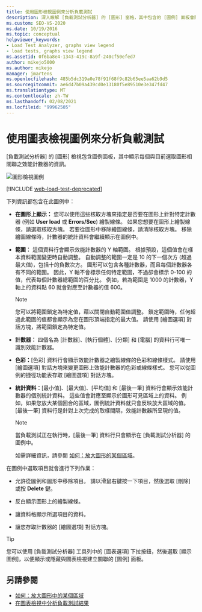 ```yaml
---
title: 使用圖形檢視圖例來分析負載測試
description: 深入瞭解 [負載測試分析器] 的 [圖形] 窗格，其中包含的 [圖例] 面板會顯示所選圖表的效能計數器資訊。
ms.custom: SEO-VS-2020
ms.date: 10/19/2016
ms.topic: conceptual
helpviewer_keywords:
- Load Test Analyzer, graphs view legend
- load tests, graphs view legend
ms.assetid: 0f6ba8e4-1343-419c-8a9f-240cf50efed7
author: mikejo5000
ms.author: mikejo
manager: jmartens
ms.openlocfilehash: 485b5dc319a0e78f91f68f9c82b65ee5aa62b9d5
ms.sourcegitcommit: ae6d47b09a439cd0e13180f5e89510e3e347fd47
ms.translationtype: MT
ms.contentlocale: zh-TW
ms.lasthandoff: 02/08/2021
ms.locfileid: "99962505"
---
```

# <a name="use-the-graphs-view-legend-to-analyze-load-tests"></a>使用圖表檢視圖例來分析負載測試

[負載測試分析器] 的 [圖形] 檢視包含圖例面板，其中顯示每個與目前選取圖形相關聯之效能計數器的資訊。

![圖形檢視圖例](../test/media/load_viewlegend.png)

[!INCLUDE [web-load-test-deprecated](includes/web-load-test-deprecated.md)]

下列資訊都包含在此圖例中：

- **在圖形上顯示：** 您可以使用這些核取方塊來指定是否要在圖形上針對特定計數器 (例如 **User load** 或 **Errors/Sec**) 繪製線條。 如果您想要在圖形上繪製線條，請選取核取方塊。 若要從圖形中移除繪圖線條，請清除核取方塊。 移除繪圖線條時，計數器的統計資料會繼續顯示在圖例中。

- **範圍：** 這個資料行會顯示效能計數器的 Y 軸範圍。 根據預設，這個值會在樣本資料範圍變更時自動調整。 自動調整的範圍一定是 10 的下一個次方 (超過最大值)，包括十的負數次方。 圖形可以包含各種計數器，而且每個計數器各有不同的範圍。 因此，Y 軸不會標示任何特定範圍，不過卻會標示 0-100 的值，代表每個計數器總範圍的百分比。 例如，若為範圍是 1000 的計數器，Y 軸上的資料點 60 就會對應至計數器的值 600。

    > [!NOTE]
    > 您可以將範圍鎖定為特定值，藉以關閉自動範圍值調整。 鎖定範圍時，任何超過此範圍的值都會顯示為您在圖形頂端指定的最大值。 請使用 [繪圖選項] 對話方塊，將範圍鎖定為特定值。

- **計數器：** 四個名為 [計數器]、[執行個體]、[分類] 和 [電腦] 的資料行可唯一識別效能計數器。

- **色彩：**[色彩] 資料行會顯示效能計數器之繪製線條的色彩和線條樣式。 請使用 [繪圖選項] 對話方塊來變更圖形上效能計數器的色彩或線條樣式。 您可以從圖例的捷徑功能表存取 [繪圖選項] 對話方塊。

- **統計資料：**[最小值]、[最大值]、[平均值] 和 [最後一筆] 資料行會顯示效能計數器的個別統計資料。 這些值會對應至顯示於圖形可見區域上的資料。 例如，如果您放大某個回合的區域，圖例統計資料就只會反映放大區域的值。 [最後一筆] 資料行是針對上次完成的取樣間隔，效能計數器所呈現的值。

    > [!NOTE]
    > 當負載測試正在執行時，[最後一筆] 資料行只會顯示在 [負載測試分析器] 的圖例中。

     如需詳細資訊，請參閱 [如何：放大圖形的某個區域](../test/how-to-zoom-in-on-a-region-of-the-graph-in-load-test-results.md)。

在圖例中選取項目就會進行下列作業：

- 允許從圖例和圖形中移除項目。 請以滑鼠右鍵按一下項目，然後選取 [刪除] 或按 **Delete** 鍵。

- 反白顯示圖形上的繪製線條。

- 讓資料格顯示所選項目的資料。

- 讓您存取計數器的 [繪圖選項] 對話方塊。

> [!TIP]
> 您可以使用 [負載測試分析器] 工具列中的 [圖表選項] 下拉按鈕，然後選取 [顯示圖例]，以便顯示或隱藏與圖表檢視建立關聯的 [圖例] 面板。

## <a name="see-also"></a>另請參閱

- [如何：放大圖形中的某個區域](../test/how-to-zoom-in-on-a-region-of-the-graph-in-load-test-results.md)
- [在圖表檢視中分析負載測試結果](../test/analyze-load-test-results-in-the-graphs-view.md)
